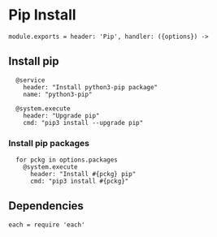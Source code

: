 
# Pip Install

    module.exports = header: 'Pip', handler: ({options}) ->

## Install pip

      @service
        header: "Install python3-pip package"
        name: "python3-pip"

      @system.execute
        header: "Upgrade pip"
        cmd: "pip3 install --upgrade pip"

### Install pip packages

      for pckg in options.packages
        @system.execute
          header: "Install #{pckg} pip"
          cmd: "pip3 install #{pckg}"

## Dependencies

    each = require 'each'